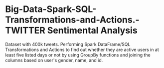 # Big-Data-Spark-SQL-Transformations-and-Actions.- TWITTER Sentimental Analysis
Dataset with 400k tweets. Performing Spark DataFrame/SQL Transformations and Actions to find out whether they are active users in at least five listed days or not by using GroupBy functions and joining the columns based on user's gender, name, and id.
